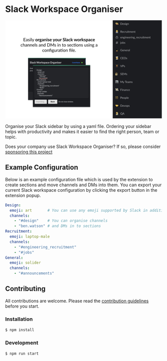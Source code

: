 # Slack Workspace Organiser

![Screenshot](resources/screenshot.jpg)

Organise your Slack sidebar by using a yaml file. Ordering your sidebar helps 
with productivity and makes it easier to find the right person, team or topic.

Does your company use Slack Workspace Organiser? If so, please consider [sponsoring this project](https://github.com/sponsors/blwsh)

## Example Configuration

Below is an example configuration file which is used by the extension to create sections and move channels and DMs into them.
You can export your current Slack workspace configuration by clicking the export button in the extension popup.

```yaml
Design:
  emoji: art       # You can use any emoji supported by Slack in addition to custom ones you've added to your workspace.
  channels:
    - "#design"    # You can organise channels
    - "ben.watson" # and DMs in to sections
Recruitment:
  emoji: laptop-male
  channels:
    - "#engineering_recruitment"
    - "#jobs"
General:
  emoji: solider
  channels:
    - "#announcements"
```

## Contributing

All contributions are welcome. Please read the [contribution guidelines](CONTRIBUTING.md) before you start.

### Installation

```bash
$ npm install
```

### Development

```bash
$ npm run start
```


